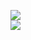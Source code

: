 [![](https://img.shields.io/badge/Made%20With-Github%20Spray-lightgrey.svg?style=for-the-badge&logo=github)](https://github.com/Annihil/github-spray#17478)  
[![](https://i.imgur.com/2DrTn0Z.gif)](https://github.com/Annihil/github-spray)